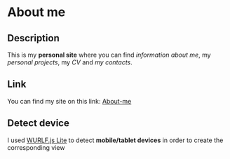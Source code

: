 # About me

## Description
This is my **personal site** where you can find *information about me*, my *personal projects*, my *CV* and *my contacts*.

## Link
You can find my site on this link: [About-me](http://nicomanto.gitlab.io/about-me)

## Detect device
I used [WURLF.js Lite](https://web.wurfl.io/#wurfl-js) to detect **mobile/tablet devices** in order to create the corresponding view
